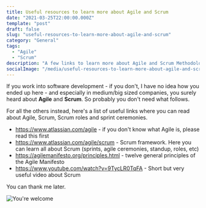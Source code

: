 ```yaml
---
title: Useful resources to learn more about Agile and Scrum
date: "2021-03-25T22:00:00.000Z"
template: "post"
draft: false
slug: "useful-resources-to-learn-more-about-agile-and-scrum"
category: "General"
tags:
  - "Agile"
  - "Scrum"
description: "A few links to learn more about Agile and Scrum Methodology"
socialImage: "/media/useful-resources-to-learn-more-about-agile-and-scrum.jpg"
---
```


If you work into software development - if you don't, I have no idea how you ended up here - and especially in medium/big sized companies, you surely heard about **Agile** and **Scrum**. So probably you don't need what follows.

For all the others instead, here's a list of useful links where you can read about Agile, Scrum, Scrum roles and sprint ceremonies.

- https://www.atlassian.com/agile - if you don't know what Agile is, please read this first
- https://www.atlassian.com/agile/scrum - Scrum framework. Here you can learn all about Scrum (sprints, agile ceremonies, standup, roles, etc)
- https://agilemanifesto.org/principles.html - twelve general principles of the Agile Manifesto
- https://www.youtube.com/watch?v=9TycLR0TqFA - Short but very useful video about Scrum

You can thank me later.

![You're welcome](https://media.giphy.com/media/kmQREsvNQrhrHdkN7G/giphy.gif)